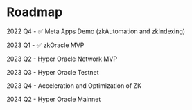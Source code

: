 # Roadmap

2022 Q4 - ✅ Meta Apps Demo (zkAutomation and zkIndexing)

2023 Q1 - ✅ zkOracle MVP

2023 Q2 - Hyper Oracle Network MVP

2023 Q3 - Hyper Oracle Testnet

2023 Q4 - Acceleration and Optimization of ZK

2024 Q2 - Hyper Oracle Mainnet
